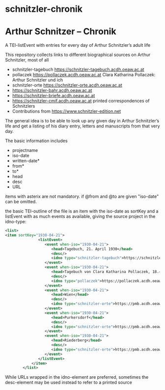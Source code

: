 # schnitzler-chronik
# Arthur Schnitzer – Chronik
A TEI-listEvent with entries for every day of Arthur Schnitzler’s adult life

This repository collects links to different biographical sources on Arthur Schnitzler, most of all
* schnitzler-tagebuch https://schnitzler-tagebuch.acdh.oeaw.ac.at
* pollaczek https://pollaczek.acdh.oeaw.ac.at Clara Katharina Pollaczek: Arthur Schnitzler und ich
* schnitzler-orte https://schnitzler-orte.acdh.oeaw.ac.at
* https://schnitzler-bahr.acdh.oeaw.ac.at
* https://schnitzler-briefe.acdh.oeaw.ac.at
* https://schnitzler-cmif.acdh.oeaw.ac.at printed correspondences of Schnitzlers
* Contributions from https://www.schnitzler-edition.net 

The general idea is to be able to look up any given day in Arthur Schnitzler’s life and get a listing of his diary entry, letters and manuscripts from that very day.

The basic information includes

* projectname
* iso-date
* written-date*
* from*
* to*
* head
* desc
* URL

items with asterix are not mandatory. if @from and @to are given "iso-date" can be omitted.

the basic TEI-outline of the file is an item with the iso-date as sortKey and a listEvent with as much events as available, giving the source project in the idno-type:

```xml
<list>
<item sortKey="1930-04-21">
               <listEvent>
                  <event when-iso="1930-04-21">
                     <head>Tagebuch, 21. April 1930</head>
                     <desc/>
                     <idno type="schnitzler-tagebuch">https://schnitzler-tagebuch.acdh.oeaw.ac.at/entry__1930-04-21.html</idno>
                  </event>
                  <event when-iso="1930-04-21">
                     <head>Tagebuch von Clara Katharina Pollaczek, 18.–26. April 1930</head>
                     <desc/>
                     <idno type="pollaczek">https://pollaczek.acdh.oeaw.ac.at/ckp771.html</idno>
                  </event>
                  <event when-iso="1930-04-21">
                     <head>Wien</head>
                     <desc/>
                     <idno type="schnitzler-orte">https://pmb.acdh.oeaw.ac.at/entity/50/</idno>
                  </event>
                  <event when-iso="1930-04-21">
                     <head>Purkersdorf</head>
                     <desc/>
                     <idno type="schnitzler-orte">https://pmb.acdh.oeaw.ac.at/entity/91552/</idno>
                  </event>
                  <event when-iso="1930-04-21">
                     <head>Riederberg</head>
                     <desc/>
                     <idno type="schnitzler-orte">https://pmb.acdh.oeaw.ac.at/entity/91592/</idno>
                  </event>
               </listEvent>
            </item>
        </list>    
```

While URLs wrapped in the idno-element are preferred, sometimes the desc-element may be used instead to refer to a printed source
        

